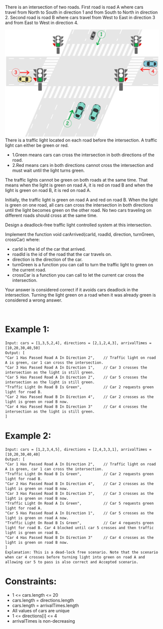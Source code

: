 There is an intersection of two roads. First road is road A where cars travel from North to South in direction 1 and from South to North in direction 2. Second road is road B where cars travel from West to East in direction 3 and from East to West in direction 4.


![](exp.png)
There is a traffic light located on each road before the intersection. A traffic light can either be green or red.

- 1.Green means cars can cross the intersection in both directions of the road.
- 2.Red means cars in both directions cannot cross the intersection and must wait until the light turns green.

The traffic lights cannot be green on both roads at the same time. That means when the light is green on road A, it is red on road B and when the light is green on road B, it is red on road A.

Initially, the traffic light is green on road A and red on road B. When the light is green on one road, all cars can cross the intersection in both directions until the light becomes green on the other road. No two cars traveling on different roads should cross at the same time.

Design a deadlock-free traffic light controlled system at this intersection.

Implement the function void carArrived(carId, roadId, direction, turnGreen, crossCar) where:

- carId is the id of the car that arrived.
- roadId is the id of the road that the car travels on.
- direction is the direction of the car.
- turnGreen is a function you can call to turn the traffic light to green on the current road.
- crossCar is a function you can call to let the current car cross the intersection.

Your answer is considered correct if it avoids cars deadlock in the intersection. Turning the light green on a road when it was already green is considered a wrong answer.

 

# Example 1:
```
Input: cars = [1,3,5,2,4], directions = [2,1,2,4,3], arrivalTimes = [10,20,30,40,50]
Output: [
"Car 1 Has Passed Road A In Direction 2",    // Traffic light on road A is green, car 1 can cross the intersection.
"Car 3 Has Passed Road A In Direction 1",    // Car 3 crosses the intersection as the light is still green.
"Car 5 Has Passed Road A In Direction 2",    // Car 5 crosses the intersection as the light is still green.
"Traffic Light On Road B Is Green",          // Car 2 requests green light for road B.
"Car 2 Has Passed Road B In Direction 4",    // Car 2 crosses as the light is green on road B now.
"Car 4 Has Passed Road B In Direction 3"     // Car 4 crosses the intersection as the light is still green.
]
```
# Example 2:
```
Input: cars = [1,2,3,4,5], directions = [2,4,3,3,1], arrivalTimes = [10,20,30,40,40]
Output: [
"Car 1 Has Passed Road A In Direction 2",    // Traffic light on road A is green, car 1 can cross the intersection.
"Traffic Light On Road B Is Green",          // Car 2 requests green light for road B.
"Car 2 Has Passed Road B In Direction 4",    // Car 2 crosses as the light is green on road B now.
"Car 3 Has Passed Road B In Direction 3",    // Car 3 crosses as the light is green on road B now.
"Traffic Light On Road A Is Green",          // Car 5 requests green light for road A.
"Car 5 Has Passed Road A In Direction 1",    // Car 5 crosses as the light is green on road A now.
"Traffic Light On Road B Is Green",          // Car 4 requests green light for road B. Car 4 blocked until car 5 crosses and then traffic light is green on road B.
"Car 4 Has Passed Road B In Direction 3"     // Car 4 crosses as the light is green on road B now.
]
Explanation: This is a dead-lock free scenario. Note that the scenario when car 4 crosses before turning light into green on road A and allowing car 5 to pass is also correct and Accepted scenario.
```

# Constraints:

- 1 <= cars.length <= 20
- cars.length = directions.length
- cars.length = arrivalTimes.length
- All values of cars are unique
- 1 <= directions[i] <= 4
- arrivalTimes is non-decreasing
